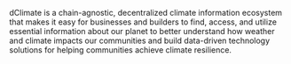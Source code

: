 dClimate is a chain-agnostic, decentralized climate information ecosystem that makes it easy for businesses and builders to find, access, and utilize essential information about our planet to better understand how weather and climate impacts our communities and build data-driven technology solutions for helping communities achieve climate resilience.